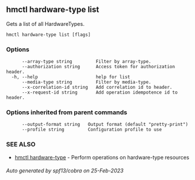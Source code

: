 ## hmctl hardware-type list

Gets a list of all HardwareTypes.

```
hmctl hardware-type list [flags]
```

### Options

```
      --array-type string         Filter by array-type.
      --authorization string      Access token for authorization header.
  -h, --help                      help for list
      --media-type string         Filter by media-type.
      --x-correlation-id string   Add correlation id to header.
      --x-request-id string       Add operation idempotence id to header.
```

### Options inherited from parent commands

```
      --output-format string   Output format (default "pretty-print")
      --profile string         Configuration profile to use
```

### SEE ALSO

* [hmctl hardware-type](hmctl_hardware-type.md)	 - Perform operations on hardware-type resources

###### Auto generated by spf13/cobra on 25-Feb-2023
